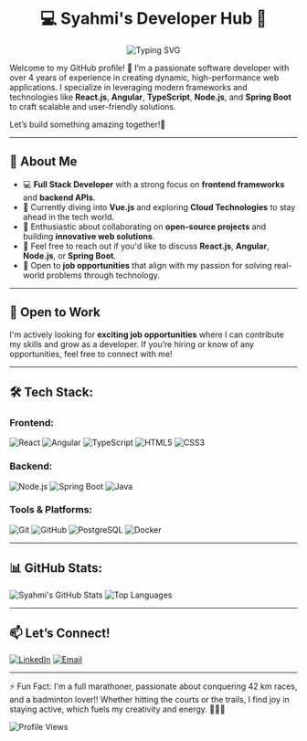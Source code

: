 <div align="center">
  <h1 align="center">💻 Syahmi's Developer Hub  🚀</h1>
</div>
<div align="center">
  <img src="https://readme-typing-svg.herokuapp.com?font=IBM+Plex+Sans&color=ffffff&size=20&lines=Hello,+I'm+Syahmi+Sulaiman!;A+Passionate+Software+Developer;Experienced+in+Modern+Web+Technologies" alt="Typing SVG">
</div>  

Welcome to my GitHub profile! 🚀 I’m a passionate software developer with over 4 years of experience in creating dynamic, high-performance web applications. I specialize in leveraging modern frameworks and technologies like **React.js**, **Angular**, **TypeScript**, **Node.js**, and **Spring Boot** to craft scalable and user-friendly solutions.

Let’s build something amazing together!🌟 

---

## 🚀 About Me
- 💻 **Full Stack Developer** with a strong focus on **frontend frameworks** and **backend APIs**.  
- 🌱 Currently diving into **Vue.js** and exploring **Cloud Technologies** to stay ahead in the tech world.
- 🤝 Enthusiastic about collaborating on **open-source projects** and building **innovative web solutions**.
- 💬 Feel free to reach out if you'd like to discuss **React.js**, **Angular**, **Node.js**, or **Spring Boot**.
- 🌟 Open to **job opportunities** that align with my passion for solving real-world problems through technology.

---

## 💼 Open to Work
I'm actively looking for **exciting job opportunities** where I can contribute my skills and grow as a developer. If you’re hiring or know of any opportunities, feel free to connect with me!  

---

## 🛠️ Tech Stack: 
### Frontend:
![React](https://img.shields.io/badge/React-20232A?style=flat&logo=react&logoColor=61DAFB)
![Angular](https://img.shields.io/badge/Angular-DD0031?style=flat&logo=angular&logoColor=white)
![TypeScript](https://img.shields.io/badge/TypeScript-007ACC?style=flat&logo=typescript&logoColor=white)
![HTML5](https://img.shields.io/badge/HTML5-E34F26?style=flat&logo=html5&logoColor=white)
![CSS3](https://img.shields.io/badge/CSS3-1572B6?style=flat&logo=css3&logoColor=white)

### Backend:
![Node.js](https://img.shields.io/badge/Node.js-339933?style=flat&logo=node-dot-js&logoColor=white)
![Spring Boot](https://img.shields.io/badge/Spring%20Boot-6DB33F?style=flat&logo=spring-boot&logoColor=white)
![Java](https://img.shields.io/badge/Java-007396?style=flat&logo=java&logoColor=white)

### Tools & Platforms:
![Git](https://img.shields.io/badge/Git-F05032?style=flat&logo=git&logoColor=white)
![GitHub](https://img.shields.io/badge/GitHub-181717?style=flat&logo=github&logoColor=white)
![PostgreSQL](https://img.shields.io/badge/PostgreSQL-336791?style=flat&logo=postgresql&logoColor=white)
![Docker](https://img.shields.io/badge/Docker-2496ED?style=flat&logo=docker&logoColor=white)

--- 

## 📊 GitHub Stats: 
![Syahmi's GitHub Stats](https://github-readme-stats.vercel.app/api?username=syahmisulaiman&show_icons=true&theme=radical)
![Top Languages](https://github-readme-stats.vercel.app/api/top-langs/?username=syahmisulaiman&layout=compact&theme=radical)

---

## 📫 Let’s Connect!
[![LinkedIn](https://img.shields.io/badge/LinkedIn-0077B5?style=flat&logo=linkedin&logoColor=white)](https://www.linkedin.com/in/syahmisulaiman)
[![Email](https://img.shields.io/badge/Email-D14836?style=flat&logo=gmail&logoColor=white)](mailto:syahmidevz@gmail.com)

---

⚡ Fun Fact: I'm a full marathoner, passionate about conquering 42 km races, and a badminton lover!! Whether hitting the courts or the trails, I find joy in staying active, which fuels my creativity and energy. 🏃‍♂️🏸

![Profile Views](https://komarev.com/ghpvc/?username=syahmisulaiman&color=blue) 
